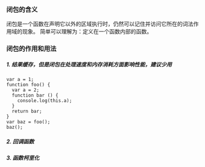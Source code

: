 ### 闭包的含义
闭包是一个函数在声明它以外的区域执行时，仍然可以记住并访问它所在的词法作用域的现象。
简单可以理解为：定义在一个函数内部的函数。

### 闭包的作用和用法
##### 1. 结果缓存，但是闭包在处理速度和内存消耗方面影响性能，建议少用
```
var a = 1;
function foo() {
  var a = 2;
  function bar () {
    console.log(this.a);
  }
  return bar;
}
var baz = foo();
baz();
```
##### 2. 回调函数

##### 3. 函数柯里化